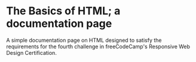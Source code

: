 # The Basics of HTML; a documentation page

A simple documentation page on HTML designed to satisfy the requirements for the fourth challenge in freeCodeCamp's Responsive Web Design Certification.
